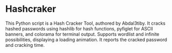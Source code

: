 # Hashcraker
This Python script is a Hash Cracker Tool, authored by Abdal3tiby. It cracks hashed passwords using hashlib for hash functions, pyfiglet for ASCII banners, and colorama for terminal output. Supports wordlist and infinite possibilities, displaying a loading animation. It reports the cracked password and cracking time.
